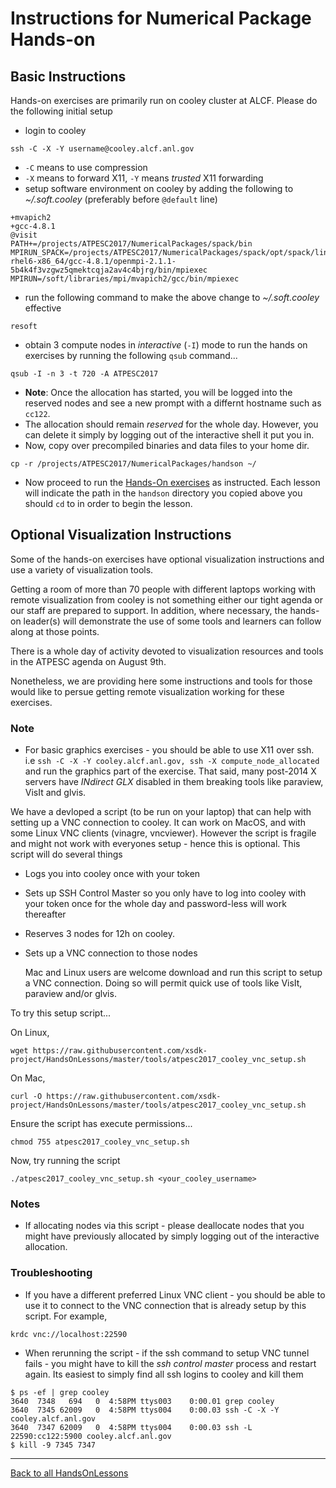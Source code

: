 
# Instructions for Numerical Package Hands-on

## Basic Instructions

Hands-on exercises are primarily run on cooley cluster at ALCF. Please do the following initial setup

 - login to cooley
```
ssh -C -X -Y username@cooley.alcf.anl.gov
```
 - `-C` means to use compression
 - `-X` means to forward X11, `-Y` means _trusted_ X11 forwarding
 - setup software environment on cooley by adding the following to  _~/.soft.cooley_ (preferably before `@default` line)
```
+mvapich2
+gcc-4.8.1
@visit
PATH+=/projects/ATPESC2017/NumericalPackages/spack/bin
MPIRUN_SPACK=/projects/ATPESC2017/NumericalPackages/spack/opt/spack/linux-rhel6-x86_64/gcc-4.8.1/openmpi-2.1.1-5b4k4f3vzgwz5qmektcqja2av4c4bjrg/bin/mpiexec
MPIRUN=/soft/libraries/mpi/mvapich2/gcc/bin/mpiexec
```
  - run the following command to make the above change to _~/.soft.cooley_ effective
```
resoft
```
  - obtain 3 compute nodes in _interactive_ (`-I`) mode to run the hands on exercises by running the following `qsub` command...
```
qsub -I -n 3 -t 720 -A ATPESC2017
```
   - **Note**: Once the allocation has started, you will be logged into
     the reserved nodes and see a new prompt with a differnt hostname such as
     `cc122`.
   - The allocation should remain _reserved_ for the whole day. However,
     you can delete it simply by logging out of the interactive shell it put you in.
   - Now, copy over precompiled binaries and data files to your home dir.
```
cp -r /projects/ATPESC2017/NumericalPackages/handson ~/
```
   - Now proceed to run the [Hands-On exercises](lessons.md) as instructed. Each lesson will
     indicate the path in the `handson` directory you copied above you should
     `cd` to in order to begin the lesson.

## Optional Visualization Instructions

Some of the hands-on exercises have optional visualization instructions
and use a variety of visualization tools.

Getting a room of more than 70 people with different laptops working with
remote visualization from cooley is not something either our tight agenda or
our staff are prepared to support. In addition, where necessary, the hands-on
leader(s) will demonstrate the use of some tools and learners can follow 
along at those points.

There is a whole day of activity devoted to visualization resources and
tools in the ATPESC agenda on August 9th.

Nonetheless, we are providing here some instructions and tools for those
would like to persue getting remote visualization working for these
exercises.

### Note
  - For basic graphics exercises - you should be able to use X11 over ssh.
    i.e `ssh -C -X -Y cooley.alcf.anl.gov, ssh -X compute_node_allocated`
    and run the graphics part of the exercise. That said, many post-2014
    X servers have _INdirect GLX_ disabled in them breaking tools like
    paraview, VisIt and glvis.

We have a devloped a script (to be run on your laptop) that can help with
setting up a VNC connection to cooley. It can work on MacOS, and with some
Linux VNC clients (vinagre, vncviewer). However the script is fragile and
might not work with everyones setup - hence this is optional. This script
will do several things

 - Logs you into cooley once with your token
 - Sets up SSH Control Master so you only have to log into cooley with your token once for the whole day and password-less will work thereafter
 - Reserves 3 nodes for 12h on cooley.
 - Sets up a VNC connection to those nodes

   Mac and Linux users are welcome download and run this script to
   setup a VNC connection. Doing so will permit quick use of tools
   like VisIt, paraview and/or glvis. 

To try this setup script...

On Linux,
```
wget https://raw.githubusercontent.com/xsdk-project/HandsOnLessons/master/tools/atpesc2017_cooley_vnc_setup.sh
```

On Mac,

```
curl -O https://raw.githubusercontent.com/xsdk-project/HandsOnLessons/master/tools/atpesc2017_cooley_vnc_setup.sh
```

Ensure the script has execute permissions...
```
chmod 755 atpesc2017_cooley_vnc_setup.sh
```

Now, try running the script

```
./atpesc2017_cooley_vnc_setup.sh <your_cooley_username>
```

### Notes
  - If allocating nodes via this script - please deallocate nodes that you might have previously allocated
    by simply logging out of the interactive allocation.

### Troubleshooting
  - If you have a different preferred Linux VNC client - you should be able to use it to connect to the VNC connection that is already setup by this script. For example,
```
krdc vnc://localhost:22590
```
  - When rerunning the script - if the ssh command to setup VNC tunnel fails - you
    might have to kill the _ssh control master_ process and restart again. Its easiest
    to simply find all ssh logins to cooley and kill them
```
$ ps -ef | grep cooley
3640  7348   694   0  4:58PM ttys003    0:00.01 grep cooley
3640  7345 62009   0  4:58PM ttys004    0:00.03 ssh -C -X -Y cooley.alcf.anl.gov
3640  7347 62009   0  4:58PM ttys004    0:00.03 ssh -L 22590:cc122:5900 cooley.alcf.anl.gov
$ kill -9 7345 7347
```

---

[Back to all HandsOnLessons](lessons.md)
